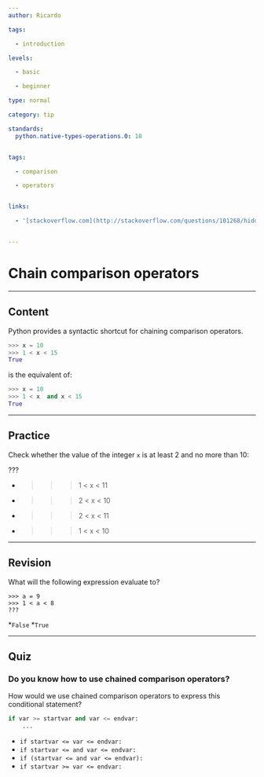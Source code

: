 ```yaml
---
author: Ricardo

tags:

  - introduction

levels:

  - basic

  - beginner

type: normal

category: tip

standards:
  python.native-types-operations.0: 10


tags:

  - comparison

  - operators


links:

  - '[stackoverflow.com](http://stackoverflow.com/questions/101268/hidden-features-of-python){website}'


---
```


# Chain comparison operators

---
## Content

Python provides a syntactic shortcut for chaining comparison operators.


```python
>>> x = 10
>>> 1 < x < 15
True
```

is the equivalent of:
```python
>>> x = 10
>>> 1 < x  and x < 15
True
```

---
## Practice

Check whether the value of the integer `x` is at least 2 and no more than 10:

???

* >>> 1 < x < 11
* >>> 2 < x < 10
* >>> 2 < x < 11
* >>> 1 < x < 10

---
## Revision

What will the following expression evaluate to?
```
>>> a = 9
>>> 1 < a < 8
???
```

*`False`
*`True`

---
## Quiz

### Do you know how to use chained comparison operators?


How would we use chained comparison operators to express this conditional statement?

```python
if var >= startvar and var <= endvar:
    ...
```


- `if startvar <= var <= endvar:`
- `if startvar <= and var <= endvar:`
- `if (startvar <= and var <= endvar):`
- `if startvar >= var <= endvar:`
